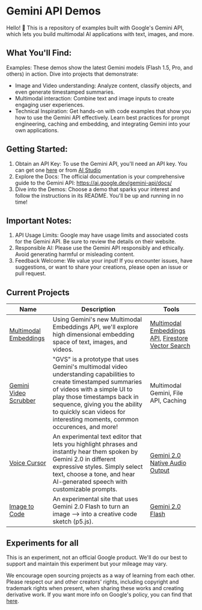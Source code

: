 # Gemini API Demos

Hello! 👋 This is a repository of examples built with Google's Gemini API, which lets you build multimodal AI applications with text, images, and more.

## What You'll Find:

Examples: These demos show the latest Gemini models (Flash 1.5, Pro, and others) in action. Dive into projects that demonstrate:

- Image and Video understanding: Analyze content, classify objects, and even generate timestamped summaries.
- Multimodal interaction: Combine text and image inputs to create engaging user experiences.
- Technical Inspiration: Get hands-on with code examples that show you how to use the Gemini API effectively. Learn best practices for prompt engineering, caching and embedding, and integrating Gemini into your own applications.

## Getting Started:

1. Obtain an API Key: To use the Gemini API, you'll need an API key. You can get one [here](https://ai.google.dev/gemini-api/docs/api-key) or from [AI Studio](https://aistudio.google.com/app/apikey)
2. Explore the Docs: The official documentation is your comprehensive guide to the Gemini API: https://ai.google.dev/gemini-api/docs/
3. Dive into the Demos: Choose a demo that sparks your interest and follow the instructions in its README. You'll be up and running in no time!

## Important Notes:

1. API Usage Limits: Google may have usage limits and associated costs for the Gemini API. Be sure to review the details on their website.
2. Responsible AI: Please use the Gemini API responsibly and ethically. Avoid generating harmful or misleading content.
3. Feedback Welcome: We value your input! If you encounter issues, have suggestions, or want to share your creations, please open an issue or pull request.

## Current Projects

| Name                                            | Description                                                                                                                                                                                                                                                                                   | Tools                                                                                                                                                                                                        |
| ----------------------------------------------- | --------------------------------------------------------------------------------------------------------------------------------------------------------------------------------------------------------------------------------------------------------------------------------------------- | ------------------------------------------------------------------------------------------------------------------------------------------------------------------------------------------------------------ |
| [Multimodal Embeddings](/multimodal-embeddings) | Using Gemini's new Multimodal Embeddings API, we'll explore high dimensional embedding space of text, images, and videos.                                                                                                                                                                     | [Multimodal Embeddings API](https://cloud.google.com/vertex-ai/generative-ai/docs/embeddings/get-multimodal-embeddings), [Firestore Vector Search](https://firebase.google.com/docs/firestore/vector-search) |
| [Gemini Video Scrubber](/video-scrubber)        | "GVS" is a prototype that uses Gemini's multimodal video understanding capabilities to create timestamped summaries of videos with a simple UI to play those timestamps back in sequence, giving you the ability to quickly scan videos for interesting moments, common occurences, and more! | Multimodal Gemini, File API, Caching                                                                                                                                                                         |
| [Voice Cursor](/voice-cursor)                    | An experimental text editor that lets you highlight phrases and instantly hear them spoken by Gemini 2.0 in different expressive styles. Simply select text, choose a tone, and hear AI-generated speech with customizable prompts. | [Gemini 2.0 Native Audio Output](https://ai.google.dev/gemini-api/docs/models/gemini-v2#speech-generation-early-accessallowlist)                                                                                                                                                                   |
| [Image to Code](/image-to-code)                  | An experimental site that uses Gemini 2.0 Flash to turn an image --> into a creative code sketch (p5.js). | [Gemini 2.0 Flash](https://deepmind.google/technologies/gemini/flash/) |

## Experiments for all

This is an experiment, not an official Google product. We'll do our best to support and maintain this experiment but your mileage may vary.

We encourage open sourcing projects as a way of learning from each other. Please respect our and other creators' rights, including copyright and trademark rights when present, when sharing these works and creating derivative work. If you want more info on Google's policy, you can find that [here](https://www.google.com/permissions/).

